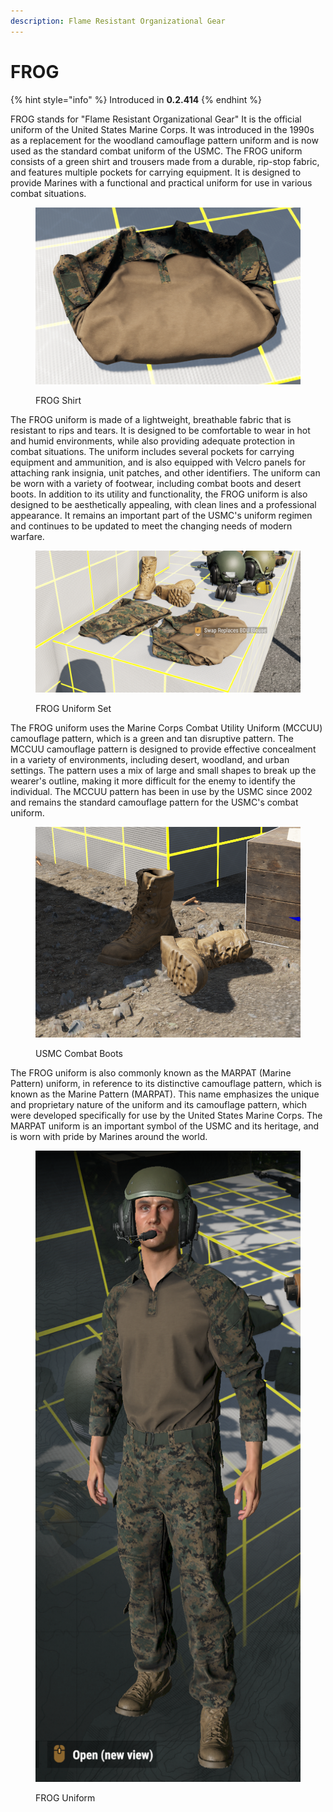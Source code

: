 ```yaml
---
description: Flame Resistant Organizational Gear
---
```


# FROG

{% hint style="info" %}
Introduced in **0.2.414**
{% endhint %}

FROG stands for "Flame Resistant Organizational Gear" It is the official uniform of the United States Marine Corps. It was introduced in the 1990s as a replacement for the woodland camouflage pattern uniform and is now used as the standard combat uniform of the USMC. The FROG uniform consists of a green shirt and trousers made from a durable, rip-stop fabric, and features multiple pockets for carrying equipment. It is designed to provide Marines with a functional and practical uniform for use in various combat situations.

<figure><img src="../../../../.gitbook/assets/image (88).png" alt=""><figcaption><p>FROG Shirt</p></figcaption></figure>

The FROG uniform is made of a lightweight, breathable fabric that is resistant to rips and tears. It is designed to be comfortable to wear in hot and humid environments, while also providing adequate protection in combat situations. The uniform includes several pockets for carrying equipment and ammunition, and is also equipped with Velcro panels for attaching rank insignia, unit patches, and other identifiers. The uniform can be worn with a variety of footwear, including combat boots and desert boots. In addition to its utility and functionality, the FROG uniform is also designed to be aesthetically appealing, with clean lines and a professional appearance. It remains an important part of the USMC's uniform regimen and continues to be updated to meet the changing needs of modern warfare.

<figure><img src="../../../../.gitbook/assets/image (109).png" alt=""><figcaption><p>FROG Uniform Set</p></figcaption></figure>

The FROG uniform uses the Marine Corps Combat Utility Uniform (MCCUU) camouflage pattern, which is a green and tan disruptive pattern. The MCCUU camouflage pattern is designed to provide effective concealment in a variety of environments, including desert, woodland, and urban settings. The pattern uses a mix of large and small shapes to break up the wearer's outline, making it more difficult for the enemy to identify the individual. The MCCUU pattern has been in use by the USMC since 2002 and remains the standard camouflage pattern for the USMC's combat uniform.

<figure><img src="../../../../.gitbook/assets/image (87).png" alt=""><figcaption><p>USMC Combat Boots</p></figcaption></figure>

The FROG uniform is also commonly known as the MARPAT (Marine Pattern) uniform, in reference to its distinctive camouflage pattern, which is known as the Marine Pattern (MARPAT). This name emphasizes the unique and proprietary nature of the uniform and its camouflage pattern, which were developed specifically for use by the United States Marine Corps. The MARPAT uniform is an important symbol of the USMC and its heritage, and is worn with pride by Marines around the world.

<figure><img src="../../../../.gitbook/assets/image (116).png" alt=""><figcaption><p>FROG Uniform</p></figcaption></figure>
